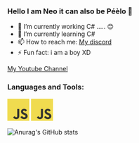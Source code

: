 ### Hello I am Neo it can also be Péèlo 🦉


- 🔭 I’m currently working C# ..... 😊
- 🌱 I’m currently learning C#
- 📫 How to reach me: [My discord](https://discord.com/invite/ZxVtUNAeCC)
- ⚡ Fun fact: i am a boy XD

[My Youtube Channel](https://www.youtube.com/channel/UCGXmeRqCm7aXbS27wMg52fg)


### Languages and Tools:

<img src = "https://raw.githubusercontent.com/github/explore/80688e429a7d4ef2fca1e82350fe8e3517d3494d/topics/javascript/javascript.png" weight = "50" height = "50">
<img src = "https://raw.githubusercontent.com/github/explore/80688e429a7d4ef2fca1e82350fe8e3517d3494d/topics/javascript/javascript.png" weight = "50" height = "50">


![Anurag's GitHub stats](https://github-readme-stats.vercel.app/api?NeoStoffyn=anuraghazra&show_icons=true&theme=radical)
